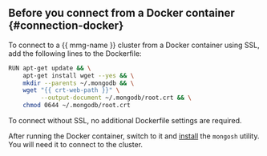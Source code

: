 ## Before you connect from a Docker container {#connection-docker}

To connect to a {{ mmg-name }} cluster from a Docker container using SSL, add the following lines to the Dockerfile:

```bash
RUN apt-get update && \
    apt-get install wget --yes && \
    mkdir --parents ~/.mongodb && \
    wget "{{ crt-web-path }}" \
         --output-document ~/.mongodb/root.crt && \
    chmod 0644 ~/.mongodb/root.crt
```

To connect without SSL, no additional Dockerfile settings are required.

After running the Docker container, switch to it and [install](https://www.mongodb.com/docs/mongodb-shell/install/) the `mongosh` utility. You will need it to connect to the cluster.
